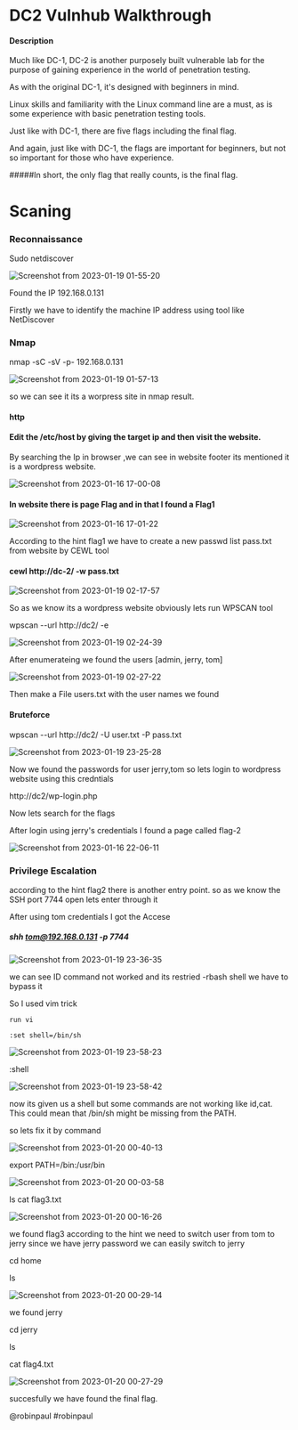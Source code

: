 # DC2 Vulnhub Walkthrough

#### Description

Much like DC-1, DC-2 is another purposely built vulnerable lab for the purpose of gaining experience in the world of penetration testing.

As with the original DC-1, it's designed with beginners in mind.

Linux skills and familiarity with the Linux command line are a must, as is some experience with basic penetration testing tools.

Just like with DC-1, there are five flags including the final flag.

And again, just like with DC-1, the flags are important for beginners, but not so important for those who have experience.

#####In short, the only flag that really counts, is the final flag.


 # Scaning
  
  ### Reconnaissance 
  
Sudo netdiscover


![Screenshot from 2023-01-19 01-55-20](https://user-images.githubusercontent.com/108471951/213287257-c109721a-ccfa-4bd8-aea1-f42411a9f400.png)

Found the IP 192.168.0.131 


Firstly we have to identify the machine IP address using tool like NetDiscover 

### Nmap

nmap -sC -sV -p- 192.168.0.131


![Screenshot from 2023-01-19 01-57-13](https://user-images.githubusercontent.com/108471951/213287521-1a995297-b7d5-4679-a74d-2eb7047c0463.png)

so we can see it its a worpress site in nmap result.


#### http
#### Edit the /etc/host by giving the target ip and then visit the website.


 By searching the Ip in browser ,we can see in website footer its mentioned it is a wordpress website.

![Screenshot from 2023-01-16 17-00-08](https://user-images.githubusercontent.com/108471951/213288183-7462e484-ff1c-4f78-b14a-70669e3c415b.png)




#### In website there is page Flag and in that I found a Flag1


![Screenshot from 2023-01-16 17-01-22](https://user-images.githubusercontent.com/108471951/213289621-ccb28013-29c2-4dbf-a771-0626321c8454.png)


According to the hint flag1 we have to create a new passwd list pass.txt from website by CEWL tool

#### cewl http://dc-2/ -w pass.txt

![Screenshot from 2023-01-19 02-17-57](https://user-images.githubusercontent.com/108471951/213291277-1f52d69a-ceca-4e99-b21d-99d1a7fed806.png)


So as we know its a wordpress website obviously lets run WPSCAN tool 

wpscan --url http://dc2/ -e

![Screenshot from 2023-01-19 02-24-39](https://user-images.githubusercontent.com/108471951/213292503-55fb0cf3-8a42-4d33-887d-31cfed6f06ac.png)


After enumerateing we found the users [admin, jerry, tom]   


 ![Screenshot from 2023-01-19 02-27-22](https://user-images.githubusercontent.com/108471951/213293686-6845895d-6360-4c74-9e5b-fcf8365bc5ab.png)
 
 

Then make a File users.txt with the user names we found 

#### Bruteforce

wpscan --url http://dc2/ -U user.txt -P pass.txt


![Screenshot from 2023-01-19 23-25-28](https://user-images.githubusercontent.com/108471951/213522815-24944e6b-fb8e-4127-85d8-2a7f245128df.png)

Now we found the passwords for user jerry,tom so lets login to wordpress website using this credntials


http://dc2/wp-login.php

Now lets search for the flags 

After login using jerry's credentials I found a page called flag-2


![Screenshot from 2023-01-16 22-06-11](https://user-images.githubusercontent.com/108471951/213524065-7f9c3c4f-5397-4afe-bc39-ab1e8b06b5e5.png)


### Privilege Escalation


according to the hint flag2 there is another entry point. so as we know the SSH port 7744 open lets enter through it

After using tom credentials I got the Accese






##### shh tom@192.168.0.131 -p 7744

![Screenshot from 2023-01-19 23-36-35](https://user-images.githubusercontent.com/108471951/213525130-600071c3-76db-411b-ac89-66cc4bb0800f.png)

we can see ID command not worked and its restried -rbash shell we have to bypass it 

So I used vim trick 

    run vi

    :set shell=/bin/sh       
    
    
  ![Screenshot from 2023-01-19 23-58-23](https://user-images.githubusercontent.com/108471951/213537479-15721eaf-8f9d-462e-add4-70688078789d.png)

    
    

 :shell              
 
 

   ![Screenshot from 2023-01-19 23-58-42](https://user-images.githubusercontent.com/108471951/213537540-c5e80d2b-c506-4639-8a75-742a0a654dba.png)

    
   



now its given us a shell but some commands are not working like id,cat. This could mean that /bin/sh might be missing from the PATH.   

so lets fix it by command 


![Screenshot from 2023-01-20 00-40-13](https://user-images.githubusercontent.com/108471951/213538403-3e9adbb4-7514-4c9d-892f-4a5576381e11.png)




export PATH=/bin:/usr/bin

![Screenshot from 2023-01-20 00-03-58](https://user-images.githubusercontent.com/108471951/213532707-6a2699b5-49f8-4c9b-be87-8ab8033929a5.png)

ls
cat flag3.txt

![Screenshot from 2023-01-20 00-16-26](https://user-images.githubusercontent.com/108471951/213533103-6c4b779a-15d7-4854-b21e-aa01d8d145bc.png)


we found flag3 according to the hint we need to switch user from tom to jerry since we have jerry password we can easily switch to jerry

cd home

ls


![Screenshot from 2023-01-20 00-29-14](https://user-images.githubusercontent.com/108471951/213535545-d71b9554-e180-435a-9b64-f9029207b3bd.png)


we found jerry 







cd jerry

ls

cat flag4.txt


![Screenshot from 2023-01-20 00-27-29](https://user-images.githubusercontent.com/108471951/213536148-d1b709b4-b8c1-4944-ade8-e1030060b911.png)

succesfully we have found the final flag.




@robinpaul
#robinpaul



